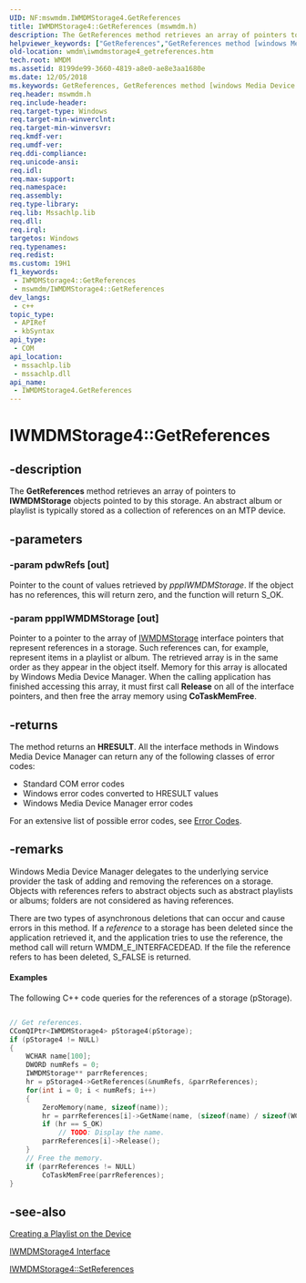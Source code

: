 ```yaml
---
UID: NF:mswmdm.IWMDMStorage4.GetReferences
title: IWMDMStorage4::GetReferences (mswmdm.h)
description: The GetReferences method retrieves an array of pointers to IWMDMStorage objects pointed to by this storage. An abstract album or playlist is typically stored as a collection of references on an MTP device.
helpviewer_keywords: ["GetReferences","GetReferences method [windows Media Device Manager]","GetReferences method [windows Media Device Manager]","IWMDMStorage4 interface","IWMDMStorage4 interface [windows Media Device Manager]","GetReferences method","IWMDMStorage4.GetReferences","IWMDMStorage4::GetReferences","IWMDMStorage4GetReferences","mswmdm/IWMDMStorage4::GetReferences","wmdm.iwmdmstorage4_getreferences"]
old-location: wmdm\iwmdmstorage4_getreferences.htm
tech.root: WMDM
ms.assetid: 8199de99-3660-4819-a8e0-ae8e3aa1680e
ms.date: 12/05/2018
ms.keywords: GetReferences, GetReferences method [windows Media Device Manager], GetReferences method [windows Media Device Manager],IWMDMStorage4 interface, IWMDMStorage4 interface [windows Media Device Manager],GetReferences method, IWMDMStorage4.GetReferences, IWMDMStorage4::GetReferences, IWMDMStorage4GetReferences, mswmdm/IWMDMStorage4::GetReferences, wmdm.iwmdmstorage4_getreferences
req.header: mswmdm.h
req.include-header: 
req.target-type: Windows
req.target-min-winverclnt: 
req.target-min-winversvr: 
req.kmdf-ver: 
req.umdf-ver: 
req.ddi-compliance: 
req.unicode-ansi: 
req.idl: 
req.max-support: 
req.namespace: 
req.assembly: 
req.type-library: 
req.lib: Mssachlp.lib
req.dll: 
req.irql: 
targetos: Windows
req.typenames: 
req.redist: 
ms.custom: 19H1
f1_keywords:
 - IWMDMStorage4::GetReferences
 - mswmdm/IWMDMStorage4::GetReferences
dev_langs:
 - c++
topic_type:
 - APIRef
 - kbSyntax
api_type:
 - COM
api_location:
 - mssachlp.lib
 - mssachlp.dll
api_name:
 - IWMDMStorage4.GetReferences
---
```


# IWMDMStorage4::GetReferences


## -description

The <b>GetReferences</b> method retrieves an array of pointers to <b>IWMDMStorage</b> objects pointed to by this storage. An abstract album or playlist is typically stored as a collection of references on an MTP device.

## -parameters

### -param pdwRefs [out]

Pointer to the count of values retrieved by <i>pppIWMDMStorage</i>. If the object has no references, this will return zero, and the function will return S_OK.

### -param pppIWMDMStorage [out]

Pointer to a pointer to the array of <a href="https://docs.microsoft.com/windows/desktop/api/mswmdm/nn-mswmdm-iwmdmstorage">IWMDMStorage</a> interface pointers that represent references in a storage. Such references can, for example, represent items in a playlist or album. The retrieved array is in the same order as they appear in the object itself. Memory for this array is allocated by Windows Media Device Manager. When the calling application has finished accessing this array, it must first call <b>Release</b> on all of the interface pointers, and then free the array memory using <b>CoTaskMemFree</b>.

## -returns

The method returns an <b>HRESULT</b>. All the interface methods in Windows Media Device Manager can return any of the following classes of error codes:

<ul>
<li>Standard COM error codes </li>
<li>Windows error codes converted to HRESULT values </li>
<li>Windows Media Device Manager error codes </li>
</ul>
For an extensive list of possible error codes, see <a href="https://docs.microsoft.com/windows/desktop/WMDM/error-codes">Error Codes</a>.

## -remarks

Windows Media Device Manager delegates to the underlying service provider the task of adding and removing the references on a storage. Objects with references refers to abstract objects such as abstract playlists or albums; folders are not considered as having references.

There are two types of asynchronous deletions that can occur and cause errors in this method. If a <i>reference</i> to a storage has been deleted since the application retrieved it, and the application tries to use the reference, the method call will return WMDM_E_INTERFACEDEAD. If the file the reference refers to has been deleted, S_FALSE is returned.


#### Examples

The following C++ code queries for the references of a storage (pStorage).


```cpp

// Get references.
CComQIPtr<IWMDMStorage4> pStorage4(pStorage);
if (pStorage4 != NULL)
{
    WCHAR name[100];
    DWORD numRefs = 0;
    IWMDMStorage** parrReferences;
    hr = pStorage4->GetReferences(&numRefs, &parrReferences);
    for(int i = 0; i < numRefs; i++)
    {
        ZeroMemory(name, sizeof(name));
        hr = parrReferences[i]->GetName(name, (sizeof(name) / sizeof(WCHAR)) - 1);
        if (hr == S_OK)
            // TODO: Display the name.
        parrReferences[i]->Release();
    }
    // Free the memory.
    if (parrReferences != NULL)
        CoTaskMemFree(parrReferences);
}

```

## -see-also

<a href="https://docs.microsoft.com/windows/desktop/WMDM/creating-a-playlist-on-the-device">Creating a Playlist on the Device</a>



<a href="https://docs.microsoft.com/windows/desktop/api/mswmdm/nn-mswmdm-iwmdmstorage4">IWMDMStorage4 Interface</a>



<a href="https://docs.microsoft.com/windows/desktop/api/mswmdm/nf-mswmdm-iwmdmstorage4-setreferences">IWMDMStorage4::SetReferences</a>

